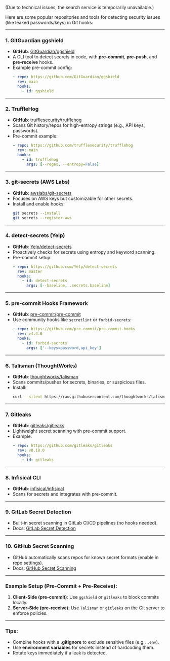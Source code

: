 (Due to technical issues, the search service is temporarily unavailable.)

Here are some popular repositories and tools for detecting security issues (like leaked passwords/keys) in Git hooks:

---

### 1. **GitGuardian ggshield**  
- **GitHub**: [GitGuardian/ggshield](https://github.com/GitGuardian/ggshield)  
- A CLI tool to detect secrets in code, with **pre-commit**, **pre-push**, and **pre-receive** hooks.  
- Example pre-commit config:  
  ```yaml
  - repo: https://github.com/GitGuardian/ggshield
    rev: main
    hooks:
      - id: ggshield
  ```

---

### 2. **TruffleHog**  
- **GitHub**: [trufflesecurity/trufflehog](https://github.com/trufflesecurity/trufflehog)  
- Scans Git history/repos for high-entropy strings (e.g., API keys, passwords).  
- Pre-commit example:  
  ```yaml
  - repo: https://github.com/trufflesecurity/trufflehog
    rev: main
    hooks:
      - id: trufflehog
        args: [--regex, --entropy=False]
  ```

---

### 3. **git-secrets (AWS Labs)**  
- **GitHub**: [awslabs/git-secrets](https://github.com/awslabs/git-secrets) 
- Focuses on AWS keys but customizable for other secrets.  
- Install and enable hooks:  
  ```bash
  git secrets --install
  git secrets --register-aws
  ```

---

### 4. **detect-secrets (Yelp)**  
- **GitHub**: [Yelp/detect-secrets](https://github.com/Yelp/detect-secrets)  
- Proactively checks for secrets using entropy and keyword scanning.  
- Pre-commit setup:  
  ```yaml
  - repo: https://github.com/Yelp/detect-secrets
    rev: master
    hooks:
      - id: detect-secrets
        args: [--baseline, .secrets.baseline]
  ```

---

### 5. **pre-commit Hooks Framework**  
- **GitHub**: [pre-commit/pre-commit](https://github.com/pre-commit/pre-commit)  
- Use community hooks like `secretlint` or `forbid-secrets`:  
  ```yaml
  - repo: https://github.com/pre-commit/pre-commit-hooks
    rev: v4.4.0
    hooks:
      - id: forbid-secrets
        args: ['--keys=password,api_key']
  ```

---

### 6. **Talisman (ThoughtWorks)**  
- **GitHub**: [thoughtworks/talisman](https://github.com/thoughtworks/talisman)  
- Scans commits/pushes for secrets, binaries, or suspicious files.  
- Install:  
  ```bash
  curl --silent https://raw.githubusercontent.com/thoughtworks/talisman/master/global_install_scripts/install.bash > /tmp/install_talisman.bash && /bin/bash /tmp/install_talisman.bash
  ```

---

### 7. **Gitleaks**  
- **GitHub**: [gitleaks/gitleaks](https://github.com/gitleaks/gitleaks)  
- Lightweight secret scanning with pre-commit support.  
- Example:  
  ```yaml
  - repo: https://github.com/gitleaks/gitleaks
    rev: v8.18.0
    hooks:
      - id: gitleaks
  ```

---

### 8. **Infisical CLI**  
- **GitHub**: [infisical/infisical](https://github.com/Infisical/infisical)  
- Scans for secrets and integrates with pre-commit.  

---

### 9. **GitLab Secret Detection**  
- Built-in secret scanning in GitLab CI/CD pipelines (no hooks needed).  
- Docs: [GitLab Secret Detection](https://docs.gitlab.com/ee/user/application_security/secret_detection/)

---

### 10. **GitHub Secret Scanning**  
- GitHub automatically scans repos for known secret formats (enable in repo settings).  
- Docs: [GitHub Secret Scanning](https://docs.github.com/en/code-security/secret-scanning)

---

### Example Setup (Pre-Commit + Pre-Receive):
1. **Client-Side (pre-commit)**: Use `ggshield` or `gitleaks` to block commits locally.  
2. **Server-Side (pre-receive)**: Use `Talisman` or `gitleaks` on the Git server to enforce policies.

---

### Tips:
- Combine hooks with a **.gitignore** to exclude sensitive files (e.g., `.env`).  
- Use **environment variables** for secrets instead of hardcoding them.  
- Rotate keys immediately if a leak is detected.

